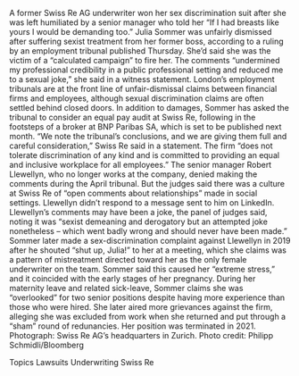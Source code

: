 A former Swiss Re AG underwriter won her sex discrimination suit after she was left humiliated by a senior manager who told her “If I had breasts like yours I would be demanding too.”
Julia Sommer was unfairly dismissed after suffering sexist treatment from her former boss, according to a ruling by an employment tribunal published Thursday. She’d said she was the victim of a “calculated campaign” to fire her.
The comments “undermined my professional credibility in a public professional setting and reduced me to a sexual joke,” she said in a witness statement.
London’s employment tribunals are at the front line of unfair-dismissal claims between financial firms and employees, although sexual discrimination claims are often settled behind closed doors. In addition to damages, Sommer has asked the tribunal to consider an equal pay audit at Swiss Re, following in the footsteps of a broker at BNP Paribas SA, which is set to be published next month.
“We note the tribunal’s conclusions, and we are giving them full and careful consideration,” Swiss Re said in a statement. The firm “does not tolerate discrimination of any kind and is committed to providing an equal and inclusive workplace for all employees.”
The senior manager Robert Llewellyn, who no longer works at the company, denied making the comments during the April tribunal. But the judges said there was a culture at Swiss Re of “open comments about relationships” made in social settings. Llewellyn didn’t respond to a message sent to him on LinkedIn.
Llewellyn’s comments may have been a joke, the panel of judges said, noting it was “sexist demeaning and derogatory but an attempted joke nonetheless – which went badly wrong and should never have been made.”
Sommer later made a sex-discrimination complaint against Llewellyn in 2019 after he shouted “shut up, Julia!” to her at a meeting, which she claims was a pattern of mistreatment directed toward her as the only female underwriter on the team. Sommer said this caused her “extreme stress,” and it coincided with the early stages of her pregnancy.
During her maternity leave and related sick-leave, Sommer claims she was “overlooked” for two senior positions despite having more experience than those who were hired. She later aired more grievances against the firm, alleging she was excluded from work when she returned and put through a “sham” round of redunancies. Her position was terminated in 2021.
Photograph: Swiss Re AG’s headquarters in Zurich. Photo credit: Philipp Schmidli/Bloomberg

Topics
Lawsuits
Underwriting
Swiss Re
